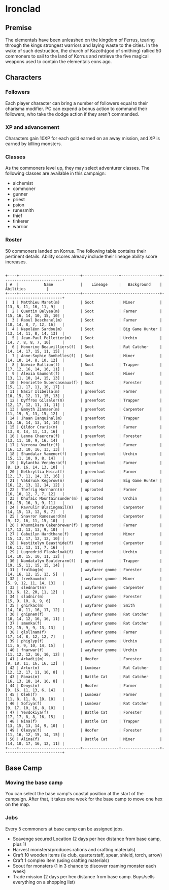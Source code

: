 # Ironclad

## Premise

The elementals have been unleashed on the kingdom of Ferrus, tearing through the
kings strongest warriors and laying waste to the cities. In the wake of such
destruction, the church of Kazoth(god of smithing) rallied 50 commoners to sail
to the land of Korrus and retrieve the five magical weapons used to contain the
elementals eons ago.

## Characters

### Followers
Each player character can bring a number of followers equal to their charisma
modifier. PC can expend a bonus action to command their followers, who take the
dodge action if they aren't commanded.

### XP and advancement
Characters gain 10XP for each gold earned on an away mission, and XP is earned
by killing monsters.

### Classes
As the commoners level up, they may select adventurer classes.
The following classes are available in this campaign:
- alchemist
- commoner
- gunner
- priest
- psion
- runesmith
- thief
- tinkerer
- warrior

### Roster
50 commoners landed on Korrus. The following table contains their pertinent
details. Ability scores already include their lineage ability score increases.

```

+----+---------------------------+----------------+-----------------+--------------------------+
| #  |           Name            |    Lineage     |   Background    |        Abilities         |
+----+---------------------------+----------------+-----------------+--------------------------+
|  1 | Matthieu Maret(m)         | Soot           | Miner           | [13, 8, 11, 16, 11, 9]   |
|  2 | Quentin Belyea(m)         | Soot           | Farmer          | [15, 16, 14, 10, 15, 10] |
|  3 | Raoul Deschanel(m)        | Soot           | Farmer          | [18, 14, 8, 7, 12, 16]   |
|  4 | Napoléon Sardou(m)        | Soot           | Big Game Hunter | [13, 14, 11, 8, 14, 13]  |
|  5 | Jean-Paul Pelletier(m)    | Soot           | Urchin          | [14, 7, 8, 8, 7, 10]     |
|  6 | Honorine Beauvilliers(f)  | Soot           | Rat Catcher     | [14, 14, 17, 15, 11, 15] |
|  7 | Anne-Sophie Bombelles(f)  | Soot           | Miner           | [14, 10, 14, 8, 10, 12]  |
|  8 | Noémie Bullion(f)         | Soot           | Trapper         | [17, 12, 16, 14, 16, 11] |
|  9 | Alexia Gaumont(f)         | Soot           | Miner           | [13, 11, 10, 14, 15, 13] |
| 10 | Henriette Subercaseaux(f) | Soot           | Forester        | [15, 11, 17, 11, 10, 17] |
| 11 | Nasir Ilibella(m)         | greenfoot      | Farmer          | [10, 15, 12, 11, 15, 13] |
| 12 | Dyffros Gilsalor(m)       | greenfoot      | Trapper         | [12, 17, 12, 11, 11, 11] |
| 13 | Emmyth Zinmaer(m)         | greenfoot      | Carpenter       | [11, 19, 5, 13, 15, 12]  |
| 14 | Jhaan Ianquinal(m)        | greenfoot      | Trapper         | [15, 16, 14, 13, 14, 14] |
| 15 | Qildor Craris(m)          | greenfoot      | Farmer          | [13, 8, 14, 11, 13, 16]  |
| 16 | Lenna Chaerora(f)         | greenfoot      | Forester        | [13, 11, 10, 9, 16, 14]  |
| 17 | Verrona Omafir(f)         | greenfoot      | Farmer          | [16, 13, 10, 16, 13, 13] |
| 18 | Shandalar Vamenor(f)      | greenfoot      | Urchin          | [15, 11, 10, 9, 8, 14]   |
| 19 | Kylantha Venphyra(f)      | greenfoot      | Farmer          | [8, 10, 16, 14, 13, 10]  |
| 20 | Kethryllia Heira(f)       | greenfoot      | Farmer          | [12, 17, 11, 14, 13, 16] |
| 21 | Vakdruik Kegbrow(m)       | uprooted       | Big Game Hunter | [16, 12, 13, 12, 14, 12] |
| 22 | Thefrig Hornhorn(m)       | uprooted       | Farmer          | [16, 10, 12, 7, 7, 12]   |
| 23 | Dhufaic Mountainsunder(m) | uprooted       | Urchin          | [16, 15, 16, 3, 9, 11]   |
| 24 | Ravrulir Blazingmail(m)   | uprooted       | Carpenter       | [14, 15, 13, 12, 9, 7]   |
| 25 | Snavror Runesword(m)      | uprooted       | Carpenter       | [9, 12, 16, 11, 15, 10]  |
| 26 | Khunmikara Oakenbrewer(f) | uprooted       | Farmer          | [17, 13, 13, 13, 9, 10]  |
| 27 | Gabuilyn Hardthane(f)     | uprooted       | Miner           | [15, 13, 17, 12, 12, 10] |
| 28 | Nestitelyn Beasthide(f)   | uprooted       | Carpenter       | [16, 11, 13, 11, 7, 16]  |
| 29 | Lugredrid Flaskcloak(f)   | uprooted       | Urchin          | [14, 10, 15, 10, 11, 12] |
| 30 | Namdatalyn Boulderarm(f)  | uprooted       | Trapper         | [19, 15, 11, 15, 15, 14] |
| 31 | frulbag(m)                | wayfarer gnome | Forester        | [14, 16, 12, 15, 13, 5]  |
| 32 | freeknum(m)               | wayfarer gnome | Miner           | [5, 9, 12, 11, 14, 13]   |
| 33 | slednart(m)               | wayfarer gnome | Carpenter       | [13, 6, 12, 20, 11, 12]  |
| 34 | sladnir(m)                | wayfarer gnome | Forester        | [15, 9, 10, 8, 9, 6]     |
| 35 | gnirkac(m)                | wayfarer gnome | Smith           | [14, 10, 11, 16, 17, 12] |
| 36 | gnipnem(f)                | wayfarer gnome | Rat Catcher     | [10, 14, 12, 16, 16, 11] |
| 37 | smenka(f)                 | wayfarer gnome | Rat Catcher     | [12, 15, 9, 9, 13, 13]   |
| 38 | glollnam(f)               | wayfarer gnome | Farmer          | [17, 14, 8, 12, 12, 7]   |
| 39 | phiglyp(f)                | wayfarer gnome | Urchin          | [11, 6, 9, 10, 14, 15]   |
| 40 | fnarwar(f)                | wayfarer gnome | Urchin          | [11, 12, 12, 16, 10, 12] |
| 41 | Arkadij(m)                | Hoofer         | Forester        | [9, 18, 11, 16, 16, 12]  |
| 42 | Artur(m)                  | Lumbear        | Rat Catcher     | [12, 12, 17, 11, 10, 8]  |
| 43 | Panas(m)                  | Battle Cat     | Rat Catcher     | [16, 13, 18, 14, 16, 8]  |
| 44 | Denys(m)                  | Hoofer         | Farmer          | [9, 16, 11, 13, 6, 14]   |
| 45 | Oleh(f)                   | Lumbear        | Farmer          | [11, 8, 11, 8, 10, 10]   |
| 46 | Sofiya(f)                 | Lumbear        | Rat Catcher     | [9, 17, 10, 16, 8, 10]   |
| 47 | Yevdokiya(f)              | Battle Cat     | Forester        | [17, 17, 8, 8, 16, 15]   |
| 48 | Nina(f)                   | Battle Cat     | Trapper         | [13, 15, 13, 14, 9, 10]  |
| 49 | Olesya(f)                 | Hoofer         | Forester        | [11, 16, 12, 15, 14, 15] |
| 50 | Alina(f)                  | Battle Cat     | Miner           | [14, 10, 17, 16, 12, 11] |
+----+---------------------------+----------------+-----------------+--------------------------+
```

## Base Camp

### Moving the base camp
You can select the base camp's coastal position at the start of the campaign.
After that, it takes one week for the base camp to move one hex on the map.

### Jobs
Every 5 commoners at base camp can be assigned jobs.
- Scavenge secured Location (2 days per hex distance from base camp, plus 1)
- Harvest monsters(produces rations and crafting materials)
- Craft 10 wooden items (ie club, quarterstaff, spear, shield, torch, arrow)
- Craft 1 complex item (using crafting materials)
- Scout for monsters (1 in 3 chance to discover roaming monster each week)
- Trade mission (2 days per hex distance from base camp. Buys/sells everything on a shopping list)